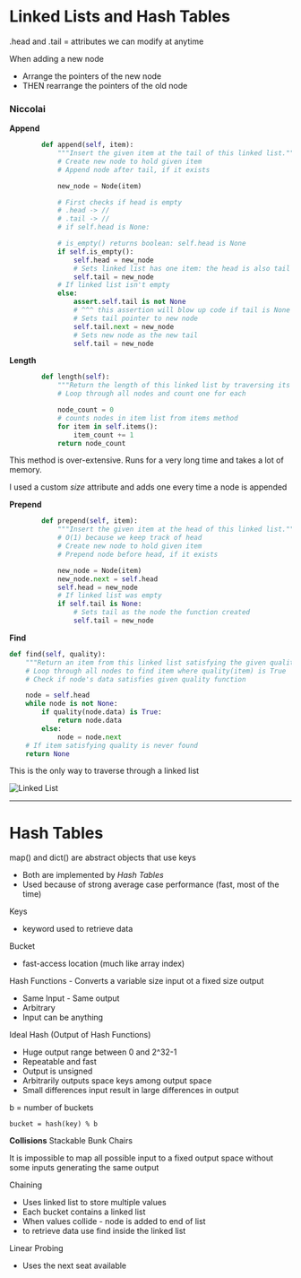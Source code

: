 # Linked Lists and Hash Tables

.head and .tail = attributes we can modify at anytime

When adding a new node
- Arrange the pointers of the new node
- THEN rearrange the pointers of the old node

### Niccolai

**Append**

```Python
        def append(self, item):
            """Insert the given item at the tail of this linked list."""
            # Create new node to hold given item
            # Append node after tail, if it exists

            new_node = Node(item)

            # First checks if head is empty
            # .head -> //
            # .tail -> //
            # if self.head is None:

            # is_empty() returns boolean: self.head is None
            if self.is_empty():
                self.head = new_node
                # Sets linked list has one item: the head is also tail
                self.tail = new_node
            # If linked list isn't empty
            else:
                assert.self.tail is not None
                # ^^^ this assertion will blow up code if tail is None
                # Sets tail pointer to new node
                self.tail.next = new_node
                # Sets new node as the new tail
                self.tail = new_node
```

**Length**

```Python
        def length(self):
            """Return the length of this linked list by traversing its nodes."""
            # Loop through all nodes and count one for each

            node_count = 0
            # counts nodes in item list from items method
            for item in self.items():
                item_count += 1
            return node_count
```

This method is over-extensive. Runs for a very long time and takes a lot of memory.

I used a custom *size* attribute and adds one every time a node is appended

**Prepend**

```Python
        def prepend(self, item):
            """Insert the given item at the head of this linked list."""
            # O(1) because we keep track of head
            # Create new node to hold given item
            # Prepend node before head, if it exists

            new_node = Node(item)
            new_node.next = self.head
            self.head = new_node
            # If linked list was empty
            if self.tail is None:
                # Sets tail as the node the function created
                self.tail = new_node
```

**Find**

```Python
def find(self, quality):
    """Return an item from this linked list satisfying the given quality."""
    # Loop through all nodes to find item where quality(item) is True
    # Check if node's data satisfies given quality function

    node = self.head
    while node is not None:
        if quality(node.data) is True:
            return node.data
        else:
            node = node.next
    # If item satisfying quality is never found
    return None
```

This is the only way to traverse through a linked list

![Linked List](https://github.com/sadboykj/class_activities/blob/master/cs1_2/fish_markov_chain.jpg)

---

# Hash Tables

map() and dict() are abstract objects that use keys
- Both are implemented by *Hash Tables*
- Used because of strong average case performance (fast, most of the time)

Keys
- keyword used to retrieve data

Bucket
- fast-access location (much like array index)

Hash Functions - Converts a variable size input ot a fixed size output
- Same Input - Same output
- Arbitrary
- Input can be anything

Ideal Hash (Output of Hash Functions)
- Huge output range between 0 and 2^32-1
- Repeatable and fast
- Output is unsigned
- Arbitrarily outputs space keys among output space
- Small differences input result in large differences in output

b = number of buckets

    bucket = hash(key) % b

**Collisions**
Stackable Bunk Chairs

It is impossible to map all possible input to a fixed output space
without some inputs generating the same output

Chaining
- Uses linked list to store multiple values
- Each bucket contains a linked list
- When values collide - node is added to end of list
- to retrieve data use find inside the linked list

Linear Probing
- Uses the next seat available
